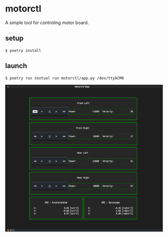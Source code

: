 # motorctl
A simple tool for controling motor board.

## setup
```
$ poetry install
```

## launch
```
$ poetry run textual run motorctl/app.py /dev/ttyACM0
```

![](https://github.com/ar90n/rover0/blob/assets/sc_motorctl_tool.png?raw=true)

